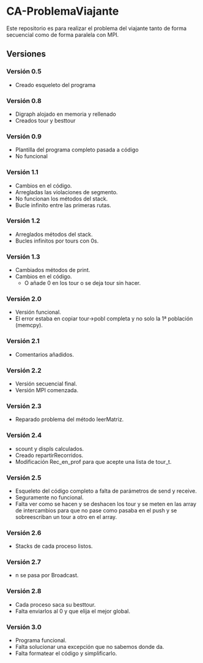 # CA-ProblemaViajante
Este repositorio es para realizar el problema del viajante tanto de forma secuencial como de forma paralela con MPI.

## Versiones
### Versión 0.5
 - Creado esqueleto del programa

### Versión 0.8 
 - Digraph alojado en memoria y rellenado
 - Creados tour y besttour

### Versión 0.9
 - Plantilla del programa completo pasada a código
 - No funcional

### Versión 1.1
 - Cambios en el código.
 - Arregladas las violaciones de segmento.
 - No funcionan los métodos del stack.
 - Bucle infinito entre las primeras rutas.

### Versión 1.2
 - Arreglados métodos del stack.
 - Bucles infinitos por tours con 0s.

### Versión 1.3
 - Cambiados métodos de print.
 - Cambios en el código.
   - O añade 0 en los tour o se deja tour sin hacer.

### Versión 2.0
 - Versión funcional.
 - El error estaba en copiar tour->pobl completa y no solo la 1ª población (memcpy).

### Versión 2.1
 - Comentarios añadidos.

### Versión 2.2
 - Versión secuencial final.
 - Versión MPI comenzada.

### Versión 2.3
 - Reparado problema del método leerMatriz.

### Versión 2.4
 - scount y displs calculados.
 - Creado repartirRecorridos.
 - Modificación Rec_en_prof para que acepte una lista de tour_t.

### Versión 2.5
 - Esqueleto del código completo a falta de parámetros de send y receive.
 - Seguramente no funcional.
 - Falta ver como se hacen y se deshacen los tour y se meten en las array de intercambios para que no pase como pasaba en el push y se sobreescriban un tour a otro en el array.

### Versión 2.6
 - Stacks de cada proceso listos.

### Versión 2.7
 - n se pasa por Broadcast.

### Versión 2.8
 - Cada proceso saca su besttour.
 - Falta enviarlos al 0 y que elija el mejor global.

### Versión 3.0
 - Programa funcional.
 - Falta solucionar una excepción que no sabemos donde da.
 - Falta formatear el código y simplificarlo.
 
 